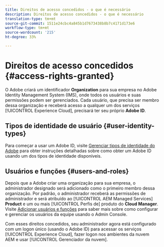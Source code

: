 ```yaml
---
title: Direitos de acesso concedidos - o que é necessário
description: Direitos de acesso concedidos - o que é necessário
translation-type: tm+mt
source-git-commit: 1511e24cbc4a845b1d7673438b8b7c4171d173e6
workflow-type: tm+mt
source-wordcount: '215'
ht-degree: 33%

---
```



# Direitos de acesso concedidos {#access-rights-granted}

O Adobe criará um identificador **Organization** para sua empresa no Adobe Identity Management System (IMS), onde todos os usuários e suas permissões podem ser gerenciados. Cada usuário, que precisa ser membro dessa organização e receberá acesso a qualquer um dos serviços [!UICONTROL Experience Cloud], precisará ter seu próprio **Adobe ID**.

## Tipos de identidade de usuário {#user-identity-types}

Para começar a usar um Adobe ID, visite [Gerenciar tipos de identidade do Adobe](https://helpx.adobe.com/enterprise/using/identity.html) para obter instruções detalhadas sobre como obter um Adobe ID usando um dos tipos de identidade disponíveis.

## Usuários e funções {#users-and-roles}

Depois que a Adobe criar uma organização para sua empresa, o administrador designado será adicionado como o primeiro membro dessa organização. Por padrão, o administrador receberá as permissões de administrador e será atribuído ao [!UICONTROL AEM Managed Services] **Product** e um ou mais [!UICONTROL Perfis de] produto do **Cloud Manager**. Visite [Adicionar usuários e funções](add-users-roles.md) para saber mais sobre como configurar e gerenciar os usuários da equipe usando o Admin Console.

Com esses direitos concedidos, seu administrador agora está configurado com um logon único (usando o Adobe ID) para acessar os serviços [!UICONTROL Experience Cloud], fazer logon nos ambientes da nuvem AEM e usar [!UICONTROL Gerenciador da nuvem].

